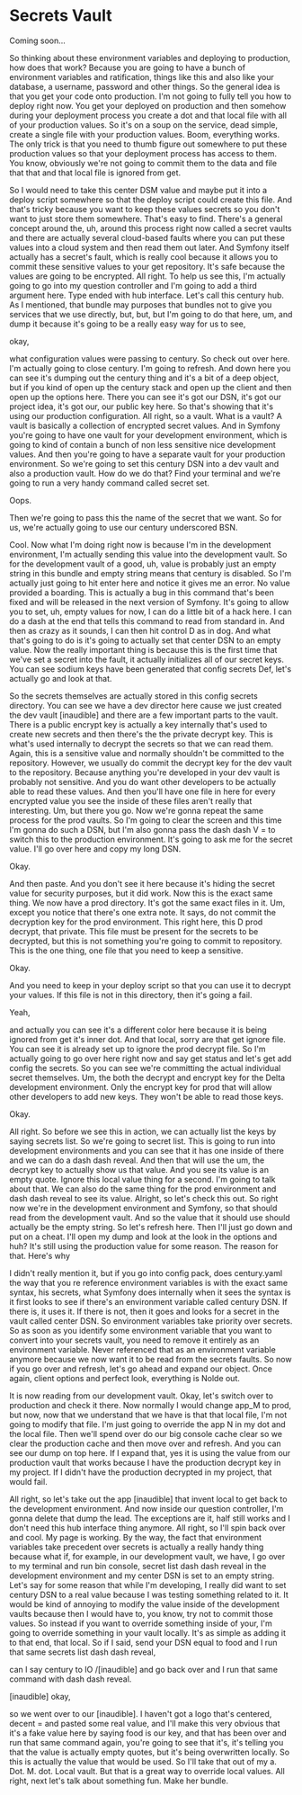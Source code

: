 # Secrets Vault

Coming soon...

So thinking about these environment variables and deploying to production, how does
that work? Because you are going to have a bunch of environment variables and
ratification, things like this and also like your database, a username, password and
other things. So the general idea is that you get your code onto production. I'm not
going to fully tell you how to deploy right now. You get your deployed on production
and then somehow during your deployment process you create a dot and that local file
with all of your production values. So it's on a soup on the service, dead simple,
create a single file with your production values. Boom, everything works. The only
trick is that you need to thumb figure out somewhere to put these production values
so that your deployment process has access to them. You know, obviously we're not
going to commit them to the data and file that that and that local file is ignored
from get.

So I would need to take this center DSM value and maybe put it into a deploy script
somewhere so that the deploy script could create this file. And that's tricky because
you want to keep these values secrets so you don't want to just store them somewhere.
That's easy to find. There's a general concept around the, uh, around this process
right now called a secret vaults and there are actually several cloud-based faults
where you can put these values into a cloud system and then read them out later. And
Symfony itself actually has a secret's fault, which is really cool because it allows
you to commit these sensitive values to your get repository. It's safe because the
values are going to be encrypted. All right. To help us see this, I'm actually going
to go into my question controller and I'm going to add a third argument here. Type
ended with hub interface. Let's call this century hub. As I mentioned, that bundle
may purposes that bundles not to give you services that we use directly, but, but,
but I'm going to do that here, um, and dump it because it's going to be a really easy
way for us to see,

okay,

what configuration values were passing to century. So check out over here. I'm
actually going to close century. I'm going to refresh. And down here you can see it's
dumping out the century thing and it's a bit of a deep object, but if you kind of
open up the century stack and open up the client and then open up the options here.
There you can see it's got our DSN, it's got our project idea, it's got our, our
public key here. So that's showing that it's using our production configuration. All
right, so a vault. What is a vault? A vault is basically a collection of encrypted
secret values. And in Symfony you're going to have one vault for your development
environment, which is going to kind of contain a bunch of non less sensitive nice
development values. And then you're going to have a separate vault for your
production environment. So we're going to set this century DSN into a dev vault and
also a production vault. How do we do that? Find your terminal and we're going to run
a very handy command called secret set.

Oops.

Then we're going to pass this the name of the secret that we want. So for us, we're
actually going to use our century underscored BSN.

Cool. Now what I'm doing right now is because I'm in the development environment, I'm
actually sending this value into the development vault. So for the development vault
of a good, uh, value is probably just an empty string in this bundle and empty string
means that century is disabled. So I'm actually just going to hit enter here and
notice it gives me an error. No value provided a boarding. This is actually a bug in
this command that's been fixed and will be released in the next version of Symfony.
It's going to allow you to set, uh, empty values for now, I can do a little bit of a
hack here. I can do a dash at the end that tells this command to read from standard
in. And then as crazy as it sounds, I can then hit control D as in dog. And what
that's going to do is it's going to actually set that center DSN to an empty value.
Now the really important thing is because this is the first time that we've set a
secret into the fault, it actually initializes all of our secret keys. You can see
sodium keys have been generated that config secrets Def, let's actually go and look
at that.

So the secrets themselves are actually stored in this config secrets directory. You
can see we have a dev director here cause we just created the dev vault [inaudible]
and there are a few important parts to the vault. There is a public encrypt key is
actually a key internally that's used to create new secrets and then there's the the
private decrypt key. This is what's used internally to decrypt the secrets so that we
can read them. Again, this is a sensitive value and normally shouldn't be committed
to the repository. However, we usually do commit the decrypt key for the dev vault to
the repository. Because anything you're developed in your dev vault is probably not
sensitive. And you do want other developers to be actually able to read these values.
And then you'll have one file in here for every encrypted value you see the inside of
these files aren't really that interesting. Um, but there you go. Now we're gonna
repeat the same process for the prod vaults. So I'm going to clear the screen and
this time I'm gonna do such a DSN, but I'm also gonna pass the dash dash V = to
switch this to the production environment. It's going to ask me for the secret value.
I'll go over here and copy my long DSN.

Okay.

And then paste. And you don't see it here because it's hiding the secret value for
security purposes, but it did work. Now this is the exact same thing. We now have a
prod directory. It's got the same exact files in it. Um, except you notice that
there's one extra note. It says, do not commit the decryption key for the prod
environment. This right here, this D prod decrypt, that private. This file must be
present for the secrets to be decrypted, but this is not something you're going to
commit to repository. This is the one thing, one file that you need to keep a
sensitive.

Okay.

And you need to keep in your deploy script so that you can use it to decrypt your
values. If this file is not in this directory, then it's going a fail.

Yeah,

and actually you can see it's a different color here because it is being ignored from
get it's inner dot. And that local, sorry are that get ignore file. You can see it is
already set up to ignore the prod decrypt file. So I'm actually going to go over here
right now and say get status and let's get add config the secrets. So you can see
we're committing the actual individual secret themselves. Um, the both the decrypt
and encrypt key for the Delta development environment. Only the encrypt key for prod
that will allow other developers to add new keys. They won't be able to read those
keys.

Okay.

All right. So before we see this in action, we can actually list the keys by saying
secrets list. So we're going to secret list. This is going to run into development
environments and you can see that it has one inside of there and we can do a dash
dash reveal. And then that will use the um, the decrypt key to actually show us that
value. And you see its value is an empty quote. Ignore this local value thing for a
second. I'm going to talk about that. We can also do the same thing for the prod
environment and dash dash reveal to see its value. Alright, so let's check this out.
So right now we're in the development environment and Symfony, so that should read
from the development vault. And so the value that it should use should actually be
the empty string. So let's refresh here. Then I'll just go down and put on a cheat.
I'll open my dump and look at the look in the options and huh? It's still using the
production value for some reason. The reason for that. Here's why

I didn't really mention it, but if you go into config pack, does century.yaml the way
that you re reference environment variables is with the exact same syntax, his
secrets, what Symfony does internally when it sees the syntax is it first looks to
see if there's an environment variable called century DSN. If there is, it uses it.
If there is not, then it goes and looks for a secret in the vault called center DSN.
So environment variables take priority over secrets. So as soon as you identify some
environment variable that you want to convert into your secrets vault, you need to
remove it entirely as an environment variable. Never referenced that as an
environment variable anymore because we now want it to be read from the secrets
faults. So now if you go over and refresh, let's go ahead and expand our object. Once
again, client options and perfect look, everything is Nolde out.

It is now reading from our development vault. Okay, let's switch over to production
and check it there. Now normally I would change app_M to prod, but now, now that we
understand that we have is that that local file, I'm not going to modify that file.
I'm just going to override the app N in my dot and the local file. Then we'll spend
over do our big console cache clear so we clear the production cache and then move
over and refresh. And you can see our dump on top here. If I expand that, yes it is
using the value from our production vault that works because I have the production
decrypt key in my project. If I didn't have the production decrypted in my project,
that would fail.

All right, so let's take out the app [inaudible] that invent local to get back to the
development environment. And now inside our question controller, I'm gonna delete
that dump the lead. The exceptions are it, half still works and I don't need this hub
interface thing anymore. All right, so I'll spin back over and cool. My page is
working. By the way, the fact that environment variables take precedent over secrets
is actually a really handy thing because what if, for example, in our development
vault, we have, I go over to my terminal and run bin console, secret list dash dash
reveal in the development environment and my center DSN is set to an empty string.
Let's say for some reason that while I'm developing, I really did want to set century
DSN to a real value because I was testing something related to it. It would be kind
of annoying to modify the value inside of the development vaults because then I would
have to, you know, try not to commit those values. So instead if you want to override
something inside of your, I'm going to override something in your vault locally. It's
as simple as adding it to that end, that local. So if I said, send your DSN equal to
food and I run that same secrets list dash dash reveal,

can I say century to IO /[inaudible] and go back over and I run that same command
with dash dash reveal.

[inaudible] okay,

so we went over to our [inaudible]. I haven't got a logo that's centered, decent =
and pasted some real value, and I'll make this very obvious that it's a fake value
here by saying food is our key, and that has been over and run that same command
again, you're going to see that it's, it's telling you that the value is actually
empty quotes, but it's being overwritten locally. So this is actually the value that
would be used. So I'll take that out of my a. Dot. M. dot. Local vault. But that is a
great way to override local values. All right, next let's talk about something fun.
Make her bundle.

